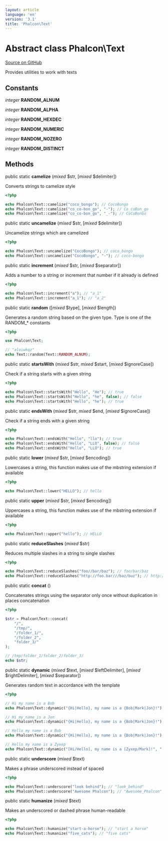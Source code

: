 ```yaml
---
layout: article
language: 'en'
version: '3.1'
title: 'Phalcon\Text'
---
```

# Abstract class **Phalcon\Text**

<a href="https://github.com/phalcon/cphalcon/tree/v3.1.0/phalcon/text.zep" class="btn btn-default btn-sm">Source on GitHub</a>

Provides utilities to work with texts


## Constants
*integer* **RANDOM_ALNUM**

*integer* **RANDOM_ALPHA**

*integer* **RANDOM_HEXDEC**

*integer* **RANDOM_NUMERIC**

*integer* **RANDOM_NOZERO**

*integer* **RANDOM_DISTINCT**

## Methods
public static  **camelize** (*mixed* $str, [*mixed* $delimiter])

Converts strings to camelize style

```php
<?php

echo Phalcon\Text::camelize("coco_bongo"); // CocoBongo
echo Phalcon\Text::camelize("co_co-bon_go", "-"); // Co_coBon_go
echo Phalcon\Text::camelize("co_co-bon_go", "_-"); // CoCoBonGo

```



public static  **uncamelize** (*mixed* $str, [*mixed* $delimiter])

Uncamelize strings which are camelized

```php
<?php

echo Phalcon\Text::uncamelize("CocoBongo"); // coco_bongo
echo Phalcon\Text::uncamelize("CocoBongo", "-"); // coco-bongo

```



public static  **increment** (*mixed* $str, [*mixed* $separator])

Adds a number to a string or increment that number if it already is defined

```php
<?php

echo Phalcon\Text::increment("a"); // "a_1"
echo Phalcon\Text::increment("a_1"); // "a_2"

```



public static  **random** ([*mixed* $type], [*mixed* $length])

Generates a random string based on the given type. Type is one of the RANDOM_* constants

```php
<?php

use Phalcon\Text;

// "aloiwkqz"
echo Text::random(Text::RANDOM_ALNUM);

```



public static  **startsWith** (*mixed* $str, *mixed* $start, [*mixed* $ignoreCase])

Check if a string starts with a given string

```php
<?php

echo Phalcon\Text::startsWith("Hello", "He"); // true
echo Phalcon\Text::startsWith("Hello", "he", false); // false
echo Phalcon\Text::startsWith("Hello", "he"); // true

```



public static  **endsWith** (*mixed* $str, *mixed* $end, [*mixed* $ignoreCase])

Check if a string ends with a given string

```php
<?php

echo Phalcon\Text::endsWith("Hello", "llo"); // true
echo Phalcon\Text::endsWith("Hello", "LLO", false); // false
echo Phalcon\Text::endsWith("Hello", "LLO"); // true

```



public static  **lower** (*mixed* $str, [*mixed* $encoding])

Lowercases a string, this function makes use of the mbstring extension if available

```php
<?php

echo Phalcon\Text::lower("HELLO"); // hello

```



public static  **upper** (*mixed* $str, [*mixed* $encoding])

Uppercases a string, this function makes use of the mbstring extension if available

```php
<?php

echo Phalcon\Text::upper("hello"); // HELLO

```



public static  **reduceSlashes** (*mixed* $str)

Reduces multiple slashes in a string to single slashes

```php
<?php

echo Phalcon\Text::reduceSlashes("foo//bar/baz"); // foo/bar/baz
echo Phalcon\Text::reduceSlashes("http://foo.bar///baz/buz"); // http://foo.bar/baz/buz

```



public static  **concat** ()

Concatenates strings using the separator only once without duplication in places concatenation

```php
<?php

$str = Phalcon\Text::concat(
    "/",
    "/tmp/",
    "/folder_1/",
    "/folder_2",
    "folder_3/"
);

// /tmp/folder_1/folder_2/folder_3/
echo $str;

```



public static  **dynamic** (*mixed* $text, [*mixed* $leftDelimiter], [*mixed* $rightDelimiter], [*mixed* $separator])

Generates random text in accordance with the template

```php
<?php

// Hi my name is a Bob
echo Phalcon\Text::dynamic("{Hi|Hello}, my name is a {Bob|Mark|Jon}!");

// Hi my name is a Jon
echo Phalcon\Text::dynamic("{Hi|Hello}, my name is a {Bob|Mark|Jon}!");

// Hello my name is a Bob
echo Phalcon\Text::dynamic("{Hi|Hello}, my name is a {Bob|Mark|Jon}!");

// Hello my name is a Zyxep
echo Phalcon\Text::dynamic("[Hi/Hello], my name is a [Zyxep/Mark]!", "[", "]", "/");

```



public static  **underscore** (*mixed* $text)

Makes a phrase underscored instead of spaced

```php
<?php

echo Phalcon\Text::underscore("look behind"); // "look_behind"
echo Phalcon\Text::underscore("Awesome Phalcon"); // "Awesome_Phalcon"

```



public static  **humanize** (*mixed* $text)

Makes an underscored or dashed phrase human-readable

```php
<?php

echo Phalcon\Text::humanize("start-a-horse"); // "start a horse"
echo Phalcon\Text::humanize("five_cats"); // "five cats"

```



